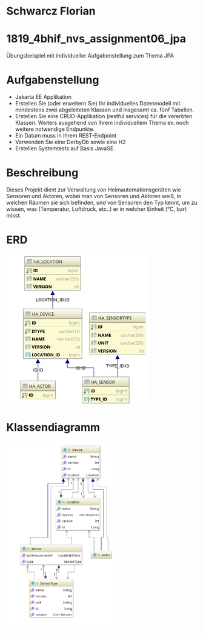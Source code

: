 # Schwarcz Florian

# 1819_4bhif_nvs_assignment06_jpa
Übungsbeispiel mit individueller Aufgabenstellung zum Thema JPA


# Aufgabenstellung

- Jakarta EE Applikation
- Erstellen Sie (oder erweitern Sie) Ihr individuelles Datenmodell mit mindestens zwei abgeleiteten Klassen und insgesamt ca. fünf Tabellen.
- Erstellen Sie eine CRUD-Applikation (restful services) für die vererbten Klassen. Weiters ausgehend von Ihrem individuellem Thema ev. noch weitere notwendige Endpunkte.
- Ein Datum muss in Ihrem REST-Endpoint
- Verwenden Sie eine DerbyDb sowie eine H2
- Erstellen Systemtests auf Basis JavaSE.

# Beschreibung
Dieses Projekt dient zur Verwaltung von Heimautomationsgeräten wie Sensoren und Aktoren, wobei man von Sensoren und Aktoren weiß, in welchen Räumen sie sich befinden, und von Sensoren den Typ kennt, um zu wissen, was (Temperatur, Luftdruck, etc..) er in welcher Einheit (°C, bar) misst.

# ERD
<img src="images/ERD.png" height="400"/>

# Klassendiagramm
<img src="images/CLD.png" height="500"/>
